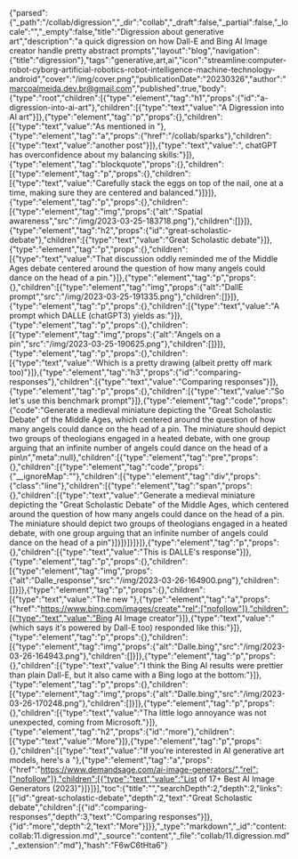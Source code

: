 {"parsed":{"_path":"/collab/digression","_dir":"collab","_draft":false,"_partial":false,"_locale":"","_empty":false,"title":"Digression about generative art","description":"a quick digression on how Dall-E and Bing AI Image creator handle pretty abstract prompts","layout":"blog","navigation":{"title":"digression"},"tags":"generative,art,ai","icon":"streamline:computer-robot-cyborg-artificial-robotics-robot-intelligence-machine-technology-android","cover":"/img/cover.png","publicationDate":"20230326","author":"marcoalmeida.dev.br@gmail.com","published":true,"body":{"type":"root","children":[{"type":"element","tag":"h1","props":{"id":"a-digression-into-ai-art"},"children":[{"type":"text","value":"A Digression into AI art"}]},{"type":"element","tag":"p","props":{},"children":[{"type":"text","value":"As mentioned in "},{"type":"element","tag":"a","props":{"href":"/collab/sparks"},"children":[{"type":"text","value":"another post"}]},{"type":"text","value":", chatGPT has overconfidence about my balancing skills:"}]},{"type":"element","tag":"blockquote","props":{},"children":[{"type":"element","tag":"p","props":{},"children":[{"type":"text","value":"Carefully stack the eggs on top of the nail, one at a time, making sure they are centered and balanced."}]}]},{"type":"element","tag":"p","props":{},"children":[{"type":"element","tag":"img","props":{"alt":"Spatial awareness","src":"/img/2023-03-25-183718.png"},"children":[]}]},{"type":"element","tag":"h2","props":{"id":"great-scholastic-debate"},"children":[{"type":"text","value":"Great Scholastic debate"}]},{"type":"element","tag":"p","props":{},"children":[{"type":"text","value":"That discussion oddly reminded me of the Middle Ages debate centered around the question of how many angels could dance on the head of a pin."}]},{"type":"element","tag":"p","props":{},"children":[{"type":"element","tag":"img","props":{"alt":"DallE prompt","src":"/img/2023-03-25-191335.png"},"children":[]}]},{"type":"element","tag":"p","props":{},"children":[{"type":"text","value":"A prompt which DALLE (chatGPT3) yields as:"}]},{"type":"element","tag":"p","props":{},"children":[{"type":"element","tag":"img","props":{"alt":"Angels on a pin","src":"/img/2023-03-25-190625.png"},"children":[]}]},{"type":"element","tag":"p","props":{},"children":[{"type":"text","value":"Which is a pretty drawing (albeit pretty off mark too)"}]},{"type":"element","tag":"h3","props":{"id":"comparing-responses"},"children":[{"type":"text","value":"Comparing responses"}]},{"type":"element","tag":"p","props":{},"children":[{"type":"text","value":"So let's use this benchmark prompt"}]},{"type":"element","tag":"code","props":{"code":"Generate a medieval miniature depicting the \"Great Scholastic Debate\" of the Middle Ages, which centered around the question of how many angels could dance on the head of a pin. The miniature should depict two groups of theologians engaged in a heated debate, with one group arguing that an infinite number of angels could dance on the head of a pin\n","meta":null},"children":[{"type":"element","tag":"pre","props":{},"children":[{"type":"element","tag":"code","props":{"__ignoreMap":""},"children":[{"type":"element","tag":"div","props":{"class":"line"},"children":[{"type":"element","tag":"span","props":{},"children":[{"type":"text","value":"Generate a medieval miniature depicting the \"Great Scholastic Debate\" of the Middle Ages, which centered around the question of how many angels could dance on the head of a pin. The miniature should depict two groups of theologians engaged in a heated debate, with one group arguing that an infinite number of angels could dance on the head of a pin"}]}]}]}]}]},{"type":"element","tag":"p","props":{},"children":[{"type":"text","value":"This is DALLE's response"}]},{"type":"element","tag":"p","props":{},"children":[{"type":"element","tag":"img","props":{"alt":"Dalle_response","src":"/img/2023-03-26-164900.png"},"children":[]}]},{"type":"element","tag":"p","props":{},"children":[{"type":"text","value":"The new "},{"type":"element","tag":"a","props":{"href":"https://www.bing.com/images/create","rel":["nofollow"]},"children":[{"type":"text","value":"Bing AI Image creator"}]},{"type":"text","value":" (which says it's powered by Dall-E too) responded like this:"}]},{"type":"element","tag":"p","props":{},"children":[{"type":"element","tag":"img","props":{"alt":"Dalle.bing","src":"/img/2023-03-26-164943.png"},"children":[]}]},{"type":"element","tag":"p","props":{},"children":[{"type":"text","value":"I think the Bing AI results were prettier than plain Dall-E, but it also came with a Bing logo at the bottom:"}]},{"type":"element","tag":"p","props":{},"children":[{"type":"element","tag":"img","props":{"alt":"Dalle.bing","src":"/img/2023-03-26-170248.png"},"children":[]}]},{"type":"element","tag":"p","props":{},"children":[{"type":"text","value":"Tha little logo annoyance was not unexpected, coming from Microsoft."}]},{"type":"element","tag":"h2","props":{"id":"more"},"children":[{"type":"text","value":"More"}]},{"type":"element","tag":"p","props":{},"children":[{"type":"text","value":"If you're interested in AI generative art models, here's a "},{"type":"element","tag":"a","props":{"href":"https://www.demandsage.com/ai-image-generators/","rel":["nofollow"]},"children":[{"type":"text","value":"List of 17+ Best AI Image Generators (2023)"}]}]}],"toc":{"title":"","searchDepth":2,"depth":2,"links":[{"id":"great-scholastic-debate","depth":2,"text":"Great Scholastic debate","children":[{"id":"comparing-responses","depth":3,"text":"Comparing responses"}]},{"id":"more","depth":2,"text":"More"}]}},"_type":"markdown","_id":"content:collab:11.digression.md","_source":"content","_file":"collab/11.digression.md","_extension":"md"},"hash":"F6wC6tHta6"}